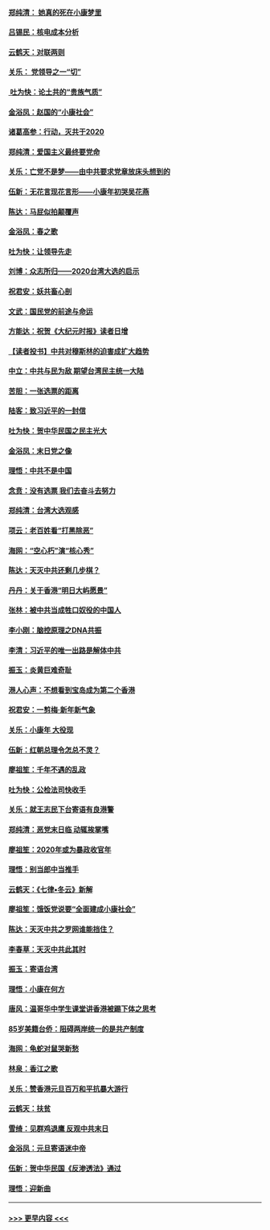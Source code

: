 #### [郑纯清： 她真的死在小康梦里](../pages/nsc993/n11806623.md?t=01210011) 
#### [吕锡民：核电成本分析](../pages/nsc993/n11806284.md?t=01210011) 
#### [云鹤天：对联两则](../pages/nsc993/n11805957.md?t=01210011) 
#### [关乐： 党领导之一“切”](../pages/nsc993/n11804505.md?t=01210011) 
#### [ 吐为快：论土共的“贵族气质”](../pages/nsc993/n11804490.md?t=01210011) 
#### [金浴凤：赵国的“小康社会”](../pages/nsc993/n11804452.md?t=01210011) 
#### [诸葛高参：行动，灭共于2020](../pages/nsc993/n11804120.md?t=01210011) 
#### [郑纯清：爱国主义最终要党命](../pages/nsc993/n11802197.md?t=01210011) 
#### [关乐：亡党不是梦——由中共要求党章放床头想到的](../pages/nsc993/n11802156.md?t=01210011) 
#### [伍新：无花言现花言形——小康年初哭吴花燕](../pages/nsc993/n11800044.md?t=01210011) 
#### [陈达：马屁似拍颠覆声](../pages/nsc993/n11800010.md?t=01210011) 
#### [金浴凤：春之歌](../pages/nsc993/n11797687.md?t=01210011) 
#### [吐为快：让领导先走](../pages/nsc993/n11797512.md?t=01210011) 
#### [刘博：众志所归——2020台湾大选的启示](../pages/nsc993/n11796878.md?t=01210011) 
#### [祝君安：妖共畜心剖](../pages/nsc993/n11794273.md?t=01210011) 
#### [文武：国民党的前途与命运](../pages/nsc993/n11794198.md?t=01210011) 
#### [方能达：祝贺《大纪元时报》读者日增](../pages/nsc993/n11793807.md?t=01210011) 
#### [【读者投书】中共对穆斯林的迫害成扩大趋势](../pages/nsc993/n11791371.md?t=01210011) 
#### [中立：中共与民为敌 期望台湾民主统一大陆](../pages/nsc993/n11790392.md?t=01210011) 
#### [苦胆：一张选票的距离](../pages/nsc993/n11788914.md?t=01210011) 
#### [陆客：致习近平的一封信](../pages/nsc993/n11788867.md?t=01210011) 
#### [吐为快：贺中华民国之民主光大](../pages/nsc993/n11788618.md?t=01210011) 
#### [金浴凤：末日党之像](../pages/nsc993/n11787475.md?t=01210011) 
#### [理悟：中共不是中国](../pages/nsc993/n11787463.md?t=01210011) 
#### [念贲：没有选票  我们去奋斗去努力](../pages/nsc993/n11787398.md?t=01210011) 
#### [郑纯清：台湾大选观感](../pages/nsc993/n11786210.md?t=01210011) 
#### [项云：老百姓看“打黑除恶”](../pages/nsc993/n11785398.md?t=01210011) 
#### [海网：“空心朽”演“核心秀”](../pages/nsc993/n11783874.md?t=01210011) 
#### [陈达：天灭中共还剩几步棋？](../pages/nsc993/n11783719.md?t=01210011) 
#### [丹丹：关于香港“明日大屿愿景”](../pages/nsc993/n11783273.md?t=01210011) 
#### [张林：被中共当成牲口奴役的中国人](../pages/nsc993/n11782397.md?t=01210011) 
#### [李小刚：脑控原理之DNA共振](../pages/nsc993/n11780962.md?t=01210011) 
#### [李清：习近平的唯一出路是解体中共](../pages/nsc993/n11780866.md?t=01210011) 
#### [振玉：炎黄巨难奇耻](../pages/nsc993/n11779632.md?t=01210011) 
#### [港人心声：不想看到宝岛成为第二个香港](../pages/nsc993/n11778817.md?t=01210011) 
#### [祝君安：一剪梅‧新年新气象](../pages/nsc993/n11776340.md?t=01210011) 
#### [关乐：小康年 大役现](../pages/nsc993/n11774213.md?t=01210011) 
#### [伍新：红朝总理令怎总不灵？](../pages/nsc993/n11770813.md?t=01210011) 
#### [廖祖笙：千年不遇的乱政](../pages/nsc993/n11770373.md?t=01210011) 
#### [吐为快：公检法司快收手](../pages/nsc993/n11770359.md?t=01210011) 
#### [关乐：就王志民下台寄语有良港警](../pages/nsc993/n11769903.md?t=01210011) 
#### [郑纯清：恶党末日临 动辄挨掌嘴](../pages/nsc993/n11769356.md?t=01210011) 
#### [廖祖笙：2020年或为暴政收官年](../pages/nsc993/n11768216.md?t=01210011) 
#### [理悟：别当郎中当推手](../pages/nsc993/n11768243.md?t=01210011) 
#### [云鹤天：《七律▪冬云》新解](../pages/nsc993/n11768204.md?t=01210011) 
#### [廖祖笙：饿饭党说要“全面建成小康社会”](../pages/nsc993/n11767482.md?t=01210011) 
#### [陈达：天灭中共之罗网谁能挡住？](../pages/nsc993/n11767465.md?t=01210011) 
#### [李春草：天灭中共此其时](../pages/nsc993/n11767452.md?t=01210011) 
#### [振玉：寄语台湾](../pages/nsc993/n11767432.md?t=01210011) 
#### [理悟：小康在何方](../pages/nsc993/n11767394.md?t=01210011) 
#### [唐风：温哥华中学生课堂讲香港被踢下体之思考](../pages/nsc993/n11766848.md?t=01210011) 
#### [85岁美籍台侨：阻碍两岸统一的是共产制度](../pages/nsc993/n11765043.md?t=01210011) 
#### [海网：龟蛇对鼠哭新愁](../pages/nsc993/n11764895.md?t=01210011) 
#### [林泉：香江之歌](../pages/nsc993/n11764415.md?t=01210011) 
#### [关乐：赞香港元旦百万和平抗暴大游行](../pages/nsc993/n11764382.md?t=01210011) 
#### [云鹤天：扶贫](../pages/nsc993/n11764245.md?t=01210011) 
#### [雪绮：见群鸡退鹰  反观中共末日](../pages/nsc993/n11762112.md?t=01210011) 
#### [金浴凤：元旦寄语迷中帝](../pages/nsc993/n11761788.md?t=01210011) 
#### [伍新：贺中华民国《反渗透法》通过](../pages/nsc993/n11761994.md?t=01210011) 
#### [理悟：迎新曲](../pages/nsc993/n11761152.md?t=01210011) 

----
#### [ >>> 更早内容 <<< ](../indexes/nsc993-earlier.md)
